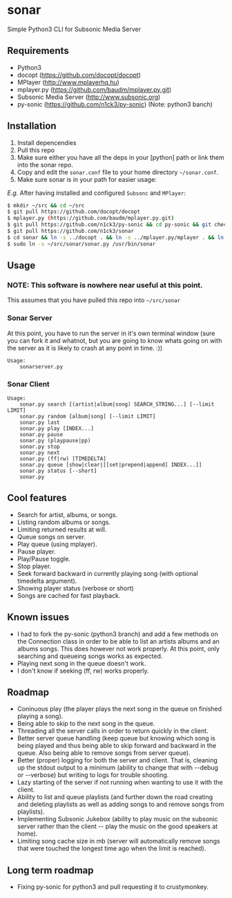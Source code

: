 sonar
=====

Simple Python3 CLI for Subsonic Media Server

## Requirements

* Python3
* docopt (https://github.com/docopt/docopt)
* MPlayer (http://www.mplayerhq.hu)
* mplayer.py (https://github.com/baudm/mplayer.py.git)
* Subsonic Media Server (http://www.subsonic.org)
* py-sonic (https://github.com/n1ck3/py-sonic) (Note: python3 banch)

## Installation

1. Install depencendies
2. Pull this repo
3. Make sure either you have all the deps in your [python] path or link them into the sonar repo.
4. Copy and edit the `sonar.conf` file to your home directory `~/sonar.conf`.
5. Make sure sonar is in your path for easier usage:

*E.g.*
After having installed and configured `Subsonc` and `MPlayer`:
```bash
$ mkdir ~/src && cd ~/src
$ git pull https://github.com/docopt/docopt
$ mplayer.py (https://github.com/baudm/mplayer.py.git)
$ git pull https://github.com/n1ck3/py-sonic && cd py-sonic && git checkout python3 && cd ..
$ git pull https://github.com/n1ck3/sonar
$ cd sonar && ln -s ../docopt . && ln -s ../mplayer.py/mplayer . && ln -s ../py-sonic/libsonic . && cd ..
$ sudo ln -s ~/src/sonar/sonar.py /usr/bin/sonar
```

## Usage
### NOTE: This software is nowhere near useful at this point.

This assumes that you have pulled this repo into `~/src/sonar`

### Sonar Server
At this point, you have to run the server in it's own terminal window (sure you can fork it and whatnot, but you are going to know whats going on with the server as it is likely to crash at any point in time. :))

```
Usage:
    sonarserver.py
```

### Sonar Client
```
Usage:
    sonar.py search [(artist|album|song) SEARCH_STRING...] [--limit LIMIT]
    sonar.py random [album|song] [--limit LIMIT]
    sonar.py last
    sonar.py play [INDEX...]
    sonar.py pause
    sonar.py (playpause|pp)
    sonar.py stop
    sonar.py next
    sonar.py (ff|rw) [TIMEDELTA]
    sonar.py queue [show|clear|[[set|prepend|append] INDEX...]]
    sonar.py status [--short]
    sonar.py
```

## Cool features
* Search for artist, albums, or songs.
* Listing random albums or songs.
* Limiting returned results at will.
* Queue songs on server.
* Play queue (using mplayer).
* Pause player.
* Play/Pause toggle.
* Stop player.
* Seek forward backward in currently playing song (with optional timedelta argument).
* Showing player status (verbose or short)
* Songs are cached for fast playback.

## Known issues
* I had to fork the py-sonic (python3 branch) and add a few methods on the Connection class in order to be able to list an artists albums and an albums songs. This does however not work properly. At this point, only searching and queueing songs works as expected.
* Playing next song in the queue doesn't work.
* I don't know if seeking (ff, rw) works properly.

## Roadmap
* Coninuous play (the player plays the next song in the queue on finished playing a song).
* Being able to skip to the next song in the queue.
* Threading all the server calls in order to return quickly in the client.
* Better server queue handling (keep queue but knowing which song is being played and thus being able to skip forward and backward in the queue. Also being able to remove songs from server queue).
* Better (proper) logging for both the server and client. That is, cleaning up the stdout output to a minimum (ability to change that with --debug or --verbose) but writing to logs for trouble shooting.
* Lazy starting of the server if not running when wanting to use it with the client.
* Ability to list and queue playlists (and further down the road creating and deleting playlists as well as adding songs to and remove songs from playlists).
* Implementing Subsonic Jukebox (ability to play music on the subsonic server rather than the client -- play the music on the good speakers at home).
* Limiting song cache size in mb (server will automatically remove songs that were touched the longest time ago when the limit is reached).

## Long term roadmap
* Fixing py-sonic for python3 and pull requesting it to crustymonkey.

